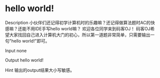 # hello world!

Description
小伙伴们还记得初学计算机时的乐趣嘛？还记得做算法题时AC的快感嘛？还能不用IDE手写hello world嘛？
欢迎各位同学来到码客OJ！
码客OJ希望大家找回自己进入计算机大门的初心，所以第一道题非常简单，只需要输出一句"hello world!"即可。

Input
none

Output
hello world!

Hint
输出的output结果大小写敏感。